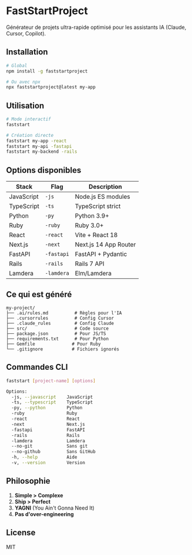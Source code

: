 # FastStartProject

Générateur de projets ultra-rapide optimisé pour les assistants IA (Claude, Cursor, Copilot).

## Installation

```bash
# Global
npm install -g faststartproject

# Ou avec npx
npx faststartproject@latest my-app
```

## Utilisation

```bash
# Mode interactif
faststart

# Création directe
faststart my-app -react
faststart my-api -fastapi
faststart my-backend -rails
```

## Options disponibles

| Stack | Flag | Description |
|-------|------|-------------|
| JavaScript | `-js` | Node.js ES modules |
| TypeScript | `-ts` | TypeScript strict |
| Python | `-py` | Python 3.9+ |
| Ruby | `-ruby` | Ruby 3.0+ |
| React | `-react` | Vite + React 18 |
| Next.js | `-next` | Next.js 14 App Router |
| FastAPI | `-fastapi` | FastAPI + Pydantic |
| Rails | `-rails` | Rails 7 API |
| Lamdera | `-lamdera` | Elm/Lamdera |

## Ce qui est généré

```
my-project/
├── .ai/rules.md          # Règles pour l'IA
├── .cursorrules          # Config Cursor
├── .claude_rules         # Config Claude  
├── src/                  # Code source
├── package.json          # Pour JS/TS
├── requirements.txt      # Pour Python
├── Gemfile              # Pour Ruby
└── .gitignore           # Fichiers ignorés
```

## Commandes CLI

```bash
faststart [project-name] [options]

Options:
  -js, --javascript    JavaScript
  -ts, --typescript    TypeScript
  -py, --python        Python
  -ruby                Ruby
  -react               React
  -next                Next.js
  -fastapi             FastAPI
  -rails               Rails
  -lamdera             Lamdera
  --no-git             Sans git
  --no-github          Sans GitHub
  -h, --help           Aide
  -v, --version        Version
```

## Philosophie

1. **Simple > Complexe**
2. **Ship > Perfect**
3. **YAGNI** (You Ain't Gonna Need It)
4. **Pas d'over-engineering**

## License

MIT